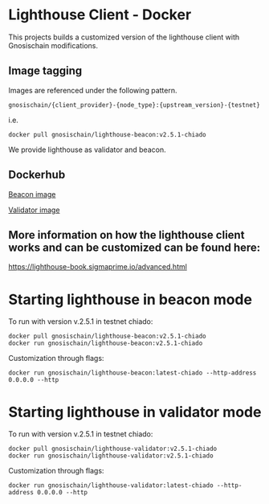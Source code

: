 
# Lighthouse Client - Docker

This projects builds a customized version of the lighthouse client with Gnosischain modifications. 


## Image tagging 

Images are referenced under the following pattern. 

```
gnosischain/{client_provider}-{node_type}:{upstream_version}-{testnet}
```

i.e.

```
docker pull gnosischain/lighthouse-beacon:v2.5.1-chiado 
```


We provide lighthouse as validator and beacon. 

## Dockerhub 

[Beacon image](https://hub.docker.com/repository/docker/gnosischain/lighthouse-beacon)  

[Validator image](https://hub.docker.com/repository/docker/gnosischain/lighthouse-validator)
  


## More information on how the lighthouse client works and can be customized can be found here: 
https://lighthouse-book.sigmaprime.io/advanced.html




# Starting lighthouse in beacon mode
To run with version v.2.5.1 in testnet chiado: 

```
docker pull gnosischain/lighthouse-beacon:v2.5.1-chiado  
docker run gnosischain/lighthouse-beacon:v2.5.1-chiado 
```

Customization through flags: 
```
docker run gnosischain/lighthouse-beacon:latest-chiado --http-address 0.0.0.0 --http 
```

# Starting lighthouse in validator mode


To run with version v.2.5.1 in testnet chiado: 

```
docker pull gnosischain/lighthouse-validator:v2.5.1-chiado  
docker run gnosischain/lighthouse-validator:v2.5.1-chiado 

```

Customization through flags: 


```
docker run gnosischain/lighthouse-validator:latest-chiado --http-address 0.0.0.0 --http 

```



